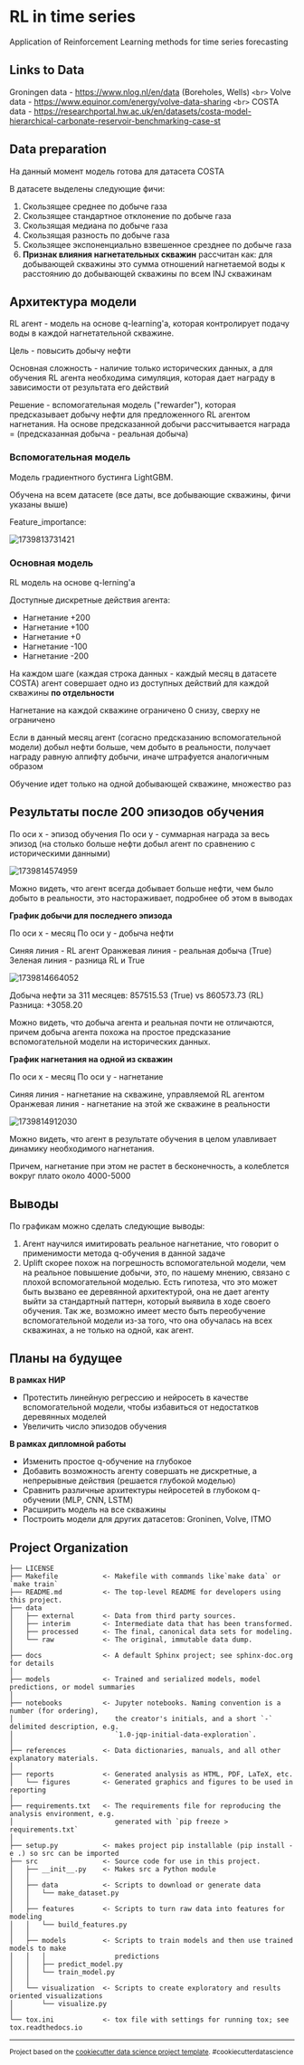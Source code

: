 RL in time series
=================

Application of Reinforcement Learning methods for time series forecasting

Links to Data
-------------

Groningen data - https://www.nlog.nl/en/data (Boreholes, Wells) `<br>`
Volve data - https://www.equinor.com/energy/volve-data-sharing `<br>`
COSTA data - https://researchportal.hw.ac.uk/en/datasets/costa-model-hierarchical-carbonate-reservoir-benchmarking-case-st

## Data preparation

На данный момент модель готова для датасета  COSTA

В датасете выделены следующие фичи:

1. Скользящее среднее по добыче газа
2. Скользящее стандартное отклонение по добыче газа
3. Скользящая медиана по добыче газа
4. Скользящая разность по добыче газа
5. Скользящее экспоненциально взвешенное срезднее по добыче газа
6. **Признак влияния нагнетательных скважин**
   рассчитан как: для добывающей скважины это сумма отношений нагнетаемой воды к расстоянию до добывающей скважины по всем INJ скважинам

## Архитектура модели

RL агент - модель на основе q-learning'а, которая контролирует подачу воды в каждой нагнетательной скважине.

Цель - повысить добычу нефти

Основная сложность - наличие только исторических данных, а для обучения RL агента необходима симуляция, которая дает награду в зависимости от результата его действий

Решение - вспомогательная модель ("rewarder"), которая предсказывает добычу нефти для предложенного RL агентом нагнетания. На основе предсказанной добычи рассчитывается награда = (предсказанная добыча - реальная добыча)

### Вспомогательная модель

Модель градиентного бустинга LightGBM.

Обучена на всем датасете (все даты, все добывающие скважины, фичи указаны выше)

Feature_importance:

![1739813731421](image/README/1739813731421.png)

### Основная модель

RL модель на основе q-lerning'а

Доступные дискретные действия агента:

* Нагнетание +200
* Нагнетание +100
* Нагнетание +0
* Нагнетание -100
* Нагнетание -200

На каждом шаге (каждая строка данных - каждый месяц в датасете COSTA) агент совершает одно из доступных действий для каждой скважины **по отдельности**

Нагнетание на каждой скважине ограничено 0 снизу, сверху не ограничено

Если в данный месяц агент (согасно предсказанию вспомогательной модели) добыл нефти больше, чем добыто в реальности, получает награду равную алпифту добычи, иначе штрафуется аналогичным образом

Обучение идет только на одной добывающей скважине, множество раз

## Результаты после 200 эпизодов обучения

По оси х - эпизод обучения
По оси у - суммарная награда за весь эпизод (на столько больше нефти добыл агент по сравнению с историческими данными)

![1739814574959](image/README/1739814574959.png)

Можно видеть, что агент всегда добывает больше нефти, чем было добыто в реальности, это настораживает, подробнее об этом в выводах

**График добычи для последнего эпизода**

По оси x - месяц
По оси у - добыча нефти

Синяя линия - RL агент
Оранжевая линия - реальная добыча (True)
Зеленая линия - разница RL и True

![1739814664052](image/README/1739814664052.png)

Добыча нефти за 311 месяцев: 857515.53 (True) vs 860573.73 (RL)
Разница: +3058.20

Можно видеть, что добыча агента и реальная почти не отличаются, причем добыча агента похожа на простое предсказание вспомогательной модели на исторических данных.

**График нагнетания на одной из скважин**

По оси х - месяц
По оси у - нагнетание

Синяя линия - нагнетание на скважине, управляемой RL агентом
Оранжевая линия - нагнетание на этой же скважине в реальности

![1739814912030](image/README/1739814912030.png)

Можно видеть, что агент в результате обучения в целом улавливает динамику необходимого нагнетания.

Причем, нагнетание при этом не растет в бесконечность, а колеблется вокруг плато около 4000-5000

## Выводы

По графикам можно сделать следующие выводы:

1. Агент научился имитировать реальное нагнетание, что говорит о применимости метода q-обучения в данной задаче
2. Uplift скорее похож на погрешность вспомогательной модели, чем на реальное повышение добычи, это, по нашему мнению, связано с плохой вспомогательной моделью.
   Есть гипотеза, что это может быть вызвано ее деревянной архитектурой, она не дает агенту выйти за стандартный паттерн, который выявила в ходе своего обучения.
   Так же, возможно имеет место быть переобучение вспомогательной модели из-за того, что она обучалась на всех скважинах, а не только на одной, как агент.

## Планы на будущее

**В рамках НИР**

* Протестить линейную регрессию и нейросеть в качестве вспомогательной модели, чтобы избавиться от недостатков деревянных моделей
* Увеличить число эпизодов обучения

**В рамках дипломной работы**

* Изменить простое q-обучение на глубокое
* Добавить возможность агенту совершать не дискретные, а непрерывные действия (решается глубокой моделью)
* Сравнить различные архитектуры нейросетей в глубоком q-обучении (MLP, CNN, LSTM)
* Расширить модель на все скважины
* Построить модели для других датасетов: Groninen, Volve, ITMO

Project Organization
--------------------

    ├── LICENSE
    ├── Makefile           <- Makefile with commands like`make data` or `make train`
    ├── README.md          <- The top-level README for developers using this project.
    ├── data
    │   ├── external       <- Data from third party sources.
    │   ├── interim        <- Intermediate data that has been transformed.
    │   ├── processed      <- The final, canonical data sets for modeling.
    │   └── raw            <- The original, immutable data dump.
    │
    ├── docs               <- A default Sphinx project; see sphinx-doc.org for details
    │
    ├── models             <- Trained and serialized models, model predictions, or model summaries
    │
    ├── notebooks          <- Jupyter notebooks. Naming convention is a number (for ordering),
    │                         the creator's initials, and a short `-` delimited description, e.g.
    │                         `1.0-jqp-initial-data-exploration`.
    │
    ├── references         <- Data dictionaries, manuals, and all other explanatory materials.
    │
    ├── reports            <- Generated analysis as HTML, PDF, LaTeX, etc.
    │   └── figures        <- Generated graphics and figures to be used in reporting
    │
    ├── requirements.txt   <- The requirements file for reproducing the analysis environment, e.g.
    │                         generated with `pip freeze > requirements.txt`
    │
    ├── setup.py           <- makes project pip installable (pip install -e .) so src can be imported
    ├── src                <- Source code for use in this project.
    │   ├── __init__.py    <- Makes src a Python module
    │   │
    │   ├── data           <- Scripts to download or generate data
    │   │   └── make_dataset.py
    │   │
    │   ├── features       <- Scripts to turn raw data into features for modeling
    │   │   └── build_features.py
    │   │
    │   ├── models         <- Scripts to train models and then use trained models to make
    │   │   │                 predictions
    │   │   ├── predict_model.py
    │   │   └── train_model.py
    │   │
    │   └── visualization  <- Scripts to create exploratory and results oriented visualizations
    │       └── visualize.py
    │
    └── tox.ini            <- tox file with settings for running tox; see tox.readthedocs.io

---

<p><small>Project based on the <a target="_blank" href="https://drivendata.github.io/cookiecutter-data-science/">cookiecutter data science project template</a>. #cookiecutterdatascience</small></p>
